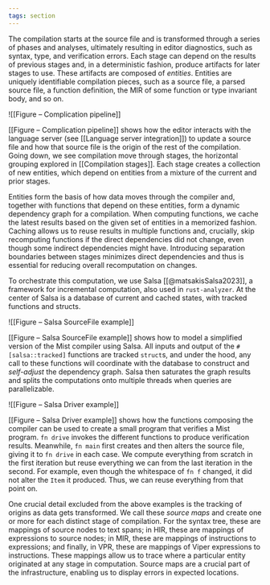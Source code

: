 ```yaml
---
tags: section
---
```


The compilation starts at the source file and is transformed through a series of phases and analyses, ultimately resulting in editor diagnostics, such as syntax, type, and verification errors. Each stage can depend on the results of previous stages and, in a deterministic fashion, produce artifacts for later stages to use. These artifacts are composed of _entities_. Entities are uniquely identifiable compilation pieces, such as a source file, a parsed source file, a function definition, the MIR of some function or type invariant body, and so on.

![[Figure – Complication pipeline]]

[[Figure – Complication pipeline]] shows how the editor interacts with the language server (see [[Language server integration]]) to update a source file and how that source file is the origin of the rest of the compilation. Going down, we see compilation move through stages, the horizontal grouping explored in [[Compilation stages]]. Each stage creates a collection of new entities, which depend on entities from a mixture of the current and prior stages.

Entities form the basis of how data moves through the compiler and, together with functions that depend on these entities, form a dynamic dependency graph for a compilation. When computing functions, we cache the latest results based on the given set of entities in a memorized fashion. Caching allows us to reuse results in multiple functions and, crucially, skip recomputing functions if the direct dependencies did not change, even though some indirect dependencies might have. Introducing separation boundaries between stages minimizes direct dependencies and thus is essential for reducing overall recomputation on changes.

To orchestrate this computation, we use Salsa [[@matsakisSalsa2023]], a framework for incremental computation, also used in `rust-analyzer`. At the center of Salsa is a database of current and cached states, with tracked functions and structs.

![[Figure – Salsa SourceFile example]]


[[Figure – Salsa SourceFile example]] shows how to model a simplified version of the Mist compiler using Salsa. All inputs and output of the `#[salsa::tracked]` functions are tracked `struct`s, and under the hood, any call to these functions will coordinate with the database to construct and _self-adjust_ the dependency graph. Salsa then saturates the graph results and splits the computations onto multiple threads when queries are parallelizable.

![[Figure – Salsa Driver example]]

[[Figure – Salsa Driver example]] shows how the functions composing the compiler can be used to create a small program that verifies a Mist program. `fn drive` invokes the different functions to produce verification results. Meanwhile, `fn main` first creates and then alters the source file, giving it to `fn drive` in each case. We compute everything from scratch in the first iteration but reuse everything we can from the last iteration in the second. For example, even though the whitespace of `fn f` changed, it did not alter the `Item` it produced. Thus, we can reuse everything from that point on.

One crucial detail excluded from the above examples is the tracking of origins as data gets transformed. We call these _source maps_ and create one or more for each distinct stage of compilation. For the syntax tree, these are mappings of source nodes to text spans; in HIR, these are mappings of expressions to source nodes; in MIR, these are mappings of instructions to expressions; and finally, in VPR, these are mappings of Viper expressions to instructions. These mappings allow us to trace where a particular entity originated at any stage in computation. Source maps are a crucial part of the infrastructure, enabling us to display errors in expected locations.
